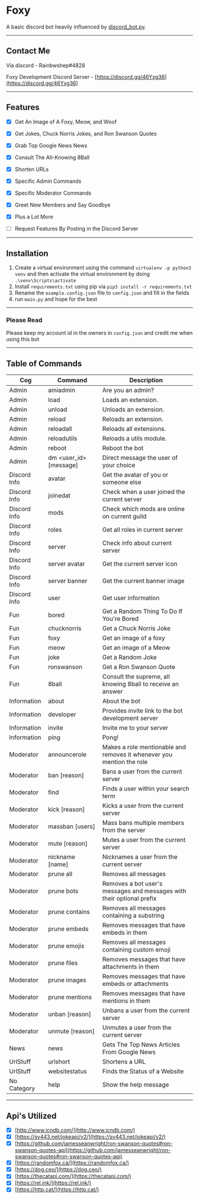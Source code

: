 # Foxy

 
A basic discord bot heavily influenced by [discord_bot.py](https://github.com/AlexFlipnote/discord_bot.py).

---

## Contact Me

Via discord - Rainbwshep#4828

Foxy Development Discord Server - [https://discord.gg/46Yxg36](https://discord.gg/46Yxg36)

---

## Features

* [x] Get An Image of A Foxy, Meow, and Woof
* [x] Get Jokes, Chuck Norris Jokes, and Ron Swanson Quotes
* [x] Grab Top Google News News
* [x] Consult The All-Knowing 8Ball
* [x] Shorten URLs
* [x] Specific Admin Commands
* [x] Specific Moderator Commands
* [x] Greet New Members and Say Goodbye
* [x] Plus a Lot More

* [ ] Request Features By Posting in the Discord Server

---

## Installation

1. Create a virtual environment using the command `virtualenv -p python3 venv` and then activate the virtual environment by doing `.\venv\Scripts\activate`
2. Install `requirements.txt` using pip via `pip3 install -r requirements.txt`
3. Rename the `example.config.json` file to `config.json` and fill in the fields
4. run `main.py` and hope for the best

---

### Please Read

Please keep my account id in the owners in `config.json` and credit me when using this bot

---

## Table of Commands

| Cog          | Command                  | Description                                                           |
|--------------|--------------------------|-----------------------------------------------------------------------|
| Admin        | amiadmin                 | Are you an admin?                                                     |
| Admin        | load <name>              | Loads an extension.                                                   |
| Admin        | unload <name>            | Unloads an extension.                                                 |
| Admin        | reload <name>            | Reloads an extension.                                                 |
| Admin        | reloadall                | Reloads all extensions.                                               |
| Admin        | reloadutils <name>       | Reloads a utils module.                                               |
| Admin        | reboot                   | Reboot the bot                                                        |
| Admin        | dm <user_id> [message]   | Direct message the user of your choice                                |
| Discord Info | avatar <user>            | Get the avatar of you or someone else                                 |
| Discord Info | joinedat <user>          | Check when a user joined the current server                           |
| Discord Info | mods                     | Check which mods are online on current guild                          |
| Discord Info | roles                    | Get all roles in current server                                       |
| Discord Info | server                   | Check info about current server                                       |
| Discord Info | server avatar            | Get the current server icon                                           |
| Discord Info | server banner            | Get the current banner image                                          |
| Discord Info | user <user>              | Get user information                                                  |
| Fun          | bored                    | Get a Random Thing To Do If You're Bored                              |
| Fun          | chucknorris              | Get a Chuck Norris Joke                                               |
| Fun          | foxy                     | Get an image of a foxy                                                |
| Fun          | meow                     | Get an image of a Meow                                                |
| Fun          | joke                     | Get a Random Joke                                                     |
| Fun          | ronswanson               | Get a Ron Swanson Quote                                               || Fun          | woof                     | Get an image of a Woof                                                |
| Fun          | 8ball <question>         | Consult the supreme, all knowing 8ball to receive an answer           |
| Information  | about                    | About the bot                                                         |
| Information  | developer                | Provides invite link to the bot development server
| Information  | invite                   | Invite me to your server                                              |
| Information  | ping                     | Pong!                                                                 |
| Moderator    | announcerole <role>      | Makes a role mentionable and removes it whenever you mention the role |
| Moderator    | ban <user> [reason]      | Bans a user from the current server                                   |
| Moderator    | find                     | Finds a user within your search term                                  |
| Moderator    | kick <user> [reason]     | Kicks a user from the current server                                  |
| Moderator    | massban <reason> [users] | Mass bans multiple members from the server                            |
| Moderator    | mute <user> [reason]     | Mutes a user from the current server                                  |
| Moderator    | nickname <user> [name]   | Nicknames a user from the current server                              |
| Moderator    | prune all                | Removes all messages                                                  |
| Moderator    | prune bots <prefix>      | Removes a bot user's messages and messages with their optional prefix |
| Moderator    | prune contains <string>  | Removes all messages containing a substring                           |
| Moderator    | prune embeds             | Removes messages that have embeds in them                             |
| Moderator    | prune emojis             | Removes all messages containing custom emoji                          |
| Moderator    | prune files              | Removes messages that have attachments in them                        |
| Moderator    | prune images             | Removes messages that have embeds or attachments                      |
| Moderator    | prune mentions           | Removes messages that have mentions in them                           |
| Moderator    | unban <user> [reason]    | Unbans a user from the current server                                 |
| Moderator    | unmute <user> [reason]   | Unmutes a user from the current server                                |
| News         | news <number>            | Gets The Top News Articles From Google News                           |
| UrlStuff     | urlshort <url>           | Shortens a URL                                                        |
| UrlStuff     | websitestatus <url>      | Finds the Status of a Website                                         |
| No Category  | help                     | Show the help message                                                 |

---

## Api's Utilized

* [x] [http://www.icndb.com/](http://www.icndb.com/)
* [x] [https://sv443.net/jokeapi/v2/](https://sv443.net/jokeapi/v2/)
* [x] [https://github.com/jamesseanwright/ron-swanson-quotes#ron-swanson-quotes-api](https://github.com/jamesseanwright/ron-swanson-quotes#ron-swanson-quotes-api)
* [x] [https://randomfox.ca/](https://randomfox.ca/)
* [x] [https://dog.ceo/](https://dog.ceo/)
* [x] [https://thecatapi.com/](https://thecatapi.com/)
* [x] [https://rel.ink/](https://rel.ink/)
* [x] [https://http.cat/](https://http.cat/)
